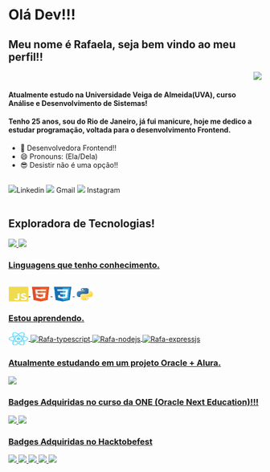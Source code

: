 # Olá Dev!!!


## Meu nome é Rafaela, seja bem vindo ao meu perfil!!

<div> 
  <img align="right" height="300em" src="https://user-images.githubusercontent.com/86390965/187468687-2504ded6-84b3-400f-abe3-7b455efa0f0b.png"/>     
</div>
<br>

#### Atualmente estudo na Universidade Veiga de Almeida(UVA), curso Análise e Desenvolvimento de Sistemas!
#### Tenho 25 anos, sou do Rio de Janeiro, já fui manicure, hoje me dedico a estudar programação, voltada para o desenvolvimento Frontend.

- 🌱 Desenvolvedora Frontend!!
- 😄 Pronouns: (Ela/Dela)
- 😎 Desistir não é uma opção!!

<br>

<div>
  <a href="https://www.linkedin.com/in/rafaelasoperes/" target="_black"><img src="https://cdn-icons-png.flaticon.com/512/4494/4494498.png" width="60px" target="_black"/></a>Linkedin
  <a href = "mailto:rafaelasoperes@gmail.com"><img src="https://cdn-icons-png.flaticon.com/512/720/720277.png" width="60px" target="_black"/></a> Gmail
  <a href="https://www.instagram.com/irafaoliver/" target="_black"><img src="https://cdn-icons-png.flaticon.com/512/3955/3955024.png" width="60px" target="_black"/></a> Instagram
</div>
<br>

## Exploradora de Tecnologias!

<div>
  <a href="https://github.com/rafaelasoperes">
  <img height="180em" src="https://github-readme-stats.vercel.app/api?username=rafaelasoperes&show_icons=true&theme=tokyonight&include_all_commits=false&count_private=true"/>
  <img height="180em" src="https://github-readme-stats.vercel.app/api/top-langs/?username=rafaelasoperes&layout=compact&langs_count=10&theme=tokyonight"/>
</div>
  
### Linguagens que tenho conhecimento.
  
<div style="display: inline_block"><br>
  <img align="center" alt="Rafa-Js" height="30" width="40" src="https://raw.githubusercontent.com/devicons/devicon/master/icons/javascript/javascript-plain.svg">
  <img align="center" alt="Rafa-HTML" height="30" width="40" src="https://raw.githubusercontent.com/devicons/devicon/master/icons/html5/html5-original.svg">
  <img align="center" alt="Rafa-CSS" height="30" width="40" src="https://raw.githubusercontent.com/devicons/devicon/master/icons/css3/css3-original.svg">
  <img align="center" alt="Rafa-Python" height="30" width="40" src="https://raw.githubusercontent.com/devicons/devicon/master/icons/python/python-original.svg">
</div>
  
### Estou aprendendo.
 <div style="display: inline_block"> 
  <img align="center" alt="Rafa-react" height="30" width="40" src="https://raw.githubusercontent.com/devicons/devicon/master/icons/react/react-original.svg">
  <img align="center" alt="Rafa-typescript" height="30" width="40"src="https://cdn.jsdelivr.net/gh/devicons/devicon/icons/typescript/typescript-original.svg" />
  <img align="center" alt="Rafa-nodejs" height="40" width="50" src="https://cdn.jsdelivr.net/gh/devicons/devicon/icons/nodejs/nodejs-original-wordmark.svg" />
  <img align="center" alt="Rafa-expressjs" height="40" width="50" src="https://cdn.jsdelivr.net/gh/devicons/devicon/icons/express/express-original-wordmark.svg" />
          
  </div>          
  
### Atualmente estudando em um projeto Oracle + Alura.
<img src="https://c.tenor.com/CJSGt0M6gfIAAAAj/%E5%83%8D%E3%81%8F-%E3%82%BF%E3%82%A4%E3%83%94%E3%83%B3%E3%82%B0.gif"/>

### Badges Adquiridas no curso da ONE (Oracle Next Education)!!!
  
<div style="display: inline"> 
  <img height="150px" src="https://user-images.githubusercontent.com/86390965/187529135-565aec15-0990-446f-9e6e-cd3044170c95.png"/>
  <img height="150px" src="https://user-images.githubusercontent.com/86390965/192363670-3bdf9ad6-51e3-4f79-96c5-b45ed4927403.png"/>
</div>

### Badges Adquiridas no Hacktobefest
<div style="display: inline">
  <img height="150px" src="https://user-images.githubusercontent.com/86390965/194137609-364b3e02-578e-47ac-8c8a-e6e23900a5e1.png"/>
  <img height="150px" src="https://user-images.githubusercontent.com/86390965/195611869-7b3998a0-8387-4783-bd91-d7c21b2008cc.png"/>
  <img height="150px" src="https://user-images.githubusercontent.com/86390965/195922597-a92e9340-02fa-4787-9c5b-e39595d5bb71.png"/>
  <img height="150px" src="https://user-images.githubusercontent.com/86390965/201353344-f2440d27-5413-4e68-99f0-431bbf8edc42.png"/>
  <img height="150px" src="https://user-images.githubusercontent.com/86390965/203436045-a304f41a-9777-411a-9b15-08653a0bf26f.jpg"/>
</div>
  
  
